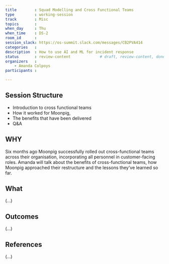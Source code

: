 ```yaml
---
title        : Squad Modelling and Cross Functional Teams
type         : working-session
track        : Misc
topics       :
when_day     : Thu
when_time    : DS-2
room_id      : 
session_slack: https://os-summit.slack.com/messages/CB2PVA414
categories   :
description  : How to use AI and ML for incident response
status       : review-content             # draft, review-content, done
organizers   :
    - Amanda Colpoys
participants :

---
```


## Session Structure

- Introduction to cross functional teams
- How it worked for Moonpig,
- The benefits that have been delivered
- Q&A

## WHY

Six months ago Moonpig successfully rolled out cross-functional teams across their organisation, incorporating all personnel in customer-facing roles.  Amanda will talk about the benefits of cross-functional teams, how Moonpig approached their restructure and the lessons they’ve learned so far.

## What

(...)

## Outcomes

(...)

## References

(...)
